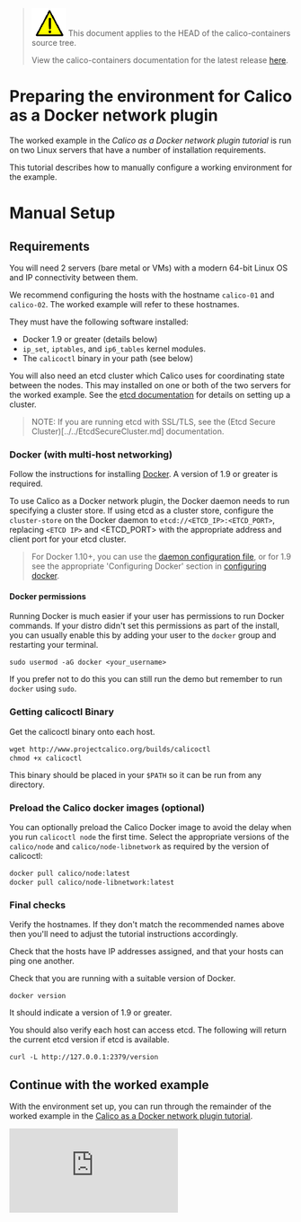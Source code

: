 <!--- master only -->
> ![warning](../../images/warning.png) This document applies to the HEAD of the calico-containers source tree.
>
> View the calico-containers documentation for the latest release [here](https://github.com/projectcalico/calico-containers/blob/v0.20.0/README.md).
<!--- else
> You are viewing the calico-containers documentation for release **release**.
<!--- end of master only -->

# Preparing the environment for Calico as a Docker network plugin

The worked example in the _Calico as a Docker network plugin tutorial_ is run
on two Linux servers that have a number of installation requirements.

This tutorial describes how to manually configure a working environment for
the example.

# Manual Setup

## Requirements

You will need 2 servers (bare metal or VMs) with a  modern 64-bit Linux OS
and IP connectivity between them.

We recommend configuring the hosts with the hostname `calico-01` and
`calico-02`.  The worked example will refer to these hostnames.

They must have the following software installed:
- Docker 1.9 or greater (details below)
- `ip_set`, `iptables`, and `ip6_tables` kernel modules.
-  The `calicoctl` binary in your path (see below)

You will also need an etcd cluster which Calico uses for coordinating state
between the nodes.  This may installed on one or both of the two servers for
the worked example.  See the [etcd documentation][etcd] for details on setting
up a cluster.

> NOTE: If you are running etcd with SSL/TLS, see the (Etcd Secure Cluster)[../../EtcdSecureCluster.md]
> documentation.

### Docker (with multi-host networking)

Follow the instructions for installing [Docker][docker].  A version of 1.9 or
greater is required.

To use Calico as a Docker network plugin, the Docker daemon
needs to run specifying a cluster store.  If using etcd as a cluster store,
configure the `cluster-store` on the Docker daemon to `etcd://<ETCD_IP>:<ETCD_PORT>`,
replacing `<ETCD IP>` and <ETCD_PORT> with the appropriate address and client
port for your etcd cluster.

> For Docker 1.10+, you can use the [daemon configuration file][daemon-config-file],
> or for 1.9 see the appropriate 'Configuring Docker' section in [configuring docker][configuring-docker-1.9].

#### Docker permissions

Running Docker is much easier if your user has permissions to run Docker
commands. If your distro didn't set this permissions as part of the install,
you can usually enable this by adding your user to the `docker` group and
restarting your terminal.

    sudo usermod -aG docker <your_username>

If you prefer not to do this you can still run the demo but remember to run
`docker` using `sudo`.

### Getting calicoctl Binary

Get the calicoctl binary onto each host.

	wget http://www.projectcalico.org/builds/calicoctl
	chmod +x calicoctl

This binary should be placed in your `$PATH` so it can be run from any
directory.

### Preload the Calico docker images (optional)

You can optionally preload the Calico Docker image to avoid the delay when you
run `calicoctl node` the first time.  Select the appropriate versions of the
`calico/node` and `calico/node-libnetwork` as required by the version of
calicoctl:

    docker pull calico/node:latest
    docker pull calico/node-libnetwork:latest

### Final checks

Verify the hostnames.  If they don't match the recommended names above then
you'll need to adjust the tutorial instructions accordingly.

Check that the hosts have IP addresses assigned, and that your hosts can ping
one another.

Check that you are running with a suitable version of Docker.

    docker version

It should indicate a version of 1.9 or greater.

You should also verify each host can access etcd.  The following will return
the current etcd version if etcd is available.

    curl -L http://127.0.0.1:2379/version

## Continue with the worked example

With the environment set up, you can run through the remainder of the worked
example in the [Calico as a Docker network plugin tutorial](README.md).

[etcd]: https://coreos.com/etcd/docs/latest/
[calico-releases]: https://github.com/projectcalico/calico-containers/releases/
[docker]: https://docs.docker.com/installation/
[daemon-config-file]: https://docs.docker.com/engine/reference/commandline/dockerd/#/daemon-configuration-file
[configuring-docker-1.9]: https://docs.docker.com/v1.9/engine/articles/configuring/

[![Analytics](https://calico-ga-beacon.appspot.com/UA-52125893-3/calico-containers/docs/calico-with-docker/docker-network-plugin/ManualSetup.md?pixel)](https://github.com/igrigorik/ga-beacon)
